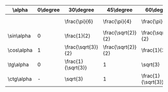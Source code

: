 | <span class="katex">\alpha</span> | <span class="katex">0\degree</span> | <span class="katex">30\degree</span> | <span class="katex">45\degree</span> | <span class="katex">60\degree</span> | <span class="katex">90\degree</span> |
|-|-|-|-|-|-|
| | | <span class="katex">\frac{\pi}{6}</span> | <span class="katex">\frac{\pi}{4}</span> | <span class="katex">\frac{\pi}{3}</span> | <span class="katex">\frac{\pi}{2}</span> |
| <span class="katex">\sin\alpha</span> | <span class="katex">0</span> | <span class="katex">\frac{1}{2}</span> | <span class="katex">\frac{\sqrt{2}}{2}</span> | <span class="katex">\frac{\sqrt{3}}{2}</span> | <span class="katex">1</span> |
| <span class="katex">\cos\alpha</span> | <span class="katex">1</span> | <span class="katex">\frac{\sqrt{3}}{2}</span> | <span class="katex">\frac{\sqrt{2}}{2}</span> | <span class="katex">\frac{1}{2}</span> | <span class="katex">0</span> |
| <span class="katex">\tg\alpha</span> | <span class="katex">0</span> | <span class="katex">\frac{1}{\sqrt{3}}</span> | <span class="katex">1</span> | <span class="katex">\sqrt{3}</span> | <span class="katex">-</span> |
| <span class="katex">\ctg\alpha</span> | <span class="katex">-</span> | <span class="katex">\sqrt{3}</span> | <span class="katex">1</span> | <span class="katex">\frac{1}{\sqrt{3}}</span> | <span class="katex">0</span> |
